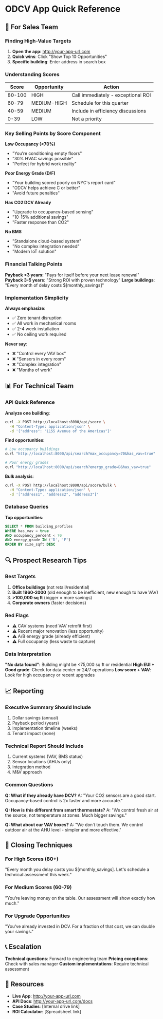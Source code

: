 # ODCV App Quick Reference

## 🚀 For Sales Team

### Finding High-Value Targets

1. **Open the app**: http://your-app-url.com
2. **Quick wins**: Click "Show Top 10 Opportunities"
3. **Specific building**: Enter address in search box

### Understanding Scores

| Score | Opportunity | Action |
|-------|------------|--------|
| 80-100 | HIGH | Call immediately - exceptional ROI |
| 60-79 | MEDIUM-HIGH | Schedule for this quarter |
| 40-59 | MEDIUM | Include in efficiency discussions |
| 0-39 | LOW | Not a priority |

### Key Selling Points by Score Component

**Low Occupancy (<70%)**
- "You're conditioning empty floors"
- "30% HVAC savings possible"
- "Perfect for hybrid work reality"

**Poor Energy Grade (D/F)**
- "Your building scored poorly on NYC's report card"
- "ODCV helps achieve C or better"
- "Avoid future penalties"

**Has CO2 DCV Already**
- "Upgrade to occupancy-based sensing"
- "10-15% additional savings"
- "Faster response than CO2"

**No BMS**
- "Standalone cloud-based system"
- "No complex integration needed"
- "Modern IoT solution"

### Financial Talking Points

**Payback <3 years**: "Pays for itself before your next lease renewal"
**Payback 3-5 years**: "Strong ROI with proven technology"
**Large buildings**: "Every month of delay costs $[monthly_savings]"

### Implementation Simplicity

**Always emphasize**:
- ✅ Zero tenant disruption
- ✅ All work in mechanical rooms
- ✅ 2-4 week installation
- ✅ No ceiling work required

**Never say**:
- ❌ "Control every VAV box"
- ❌ "Sensors in every room"
- ❌ "Complex integration"
- ❌ "Months of work"

## 📊 For Technical Team

### API Quick Reference

**Analyze one building**:
```bash
curl -X POST http://localhost:8000/api/score \
  -H "Content-Type: application/json" \
  -d '{"address": "1155 Avenue of the Americas"}'
```

**Find opportunities**:
```bash
# Low occupancy buildings
curl "http://localhost:8000/api/search?max_occupancy=70&has_vav=true"

# Poor energy grades
curl "http://localhost:8000/api/search?energy_grade=D&has_vav=true"
```

**Bulk analysis**:
```bash
curl -X POST http://localhost:8000/api/score/bulk \
  -H "Content-Type: application/json" \
  -d '["address1", "address2", "address3"]'
```

### Database Queries

**Top opportunities**:
```sql
SELECT * FROM building_profiles 
WHERE has_vav = true 
AND occupancy_percent < 70 
AND energy_grade IN ('D', 'F')
ORDER BY size_sqft DESC
```

## 🔍 Prospect Research Tips

### Best Targets
1. **Office buildings** (not retail/residential)
2. **Built 1960-2000** (old enough to be inefficient, new enough to have VAV)
3. **>100,000 sq ft** (bigger = more savings)
4. **Corporate owners** (faster decisions)

### Red Flags
- ⚠️ CAV systems (need VAV retrofit first)
- ⚠️ Recent major renovation (less opportunity)
- ⚠️ A/B energy grade (already efficient)
- ⚠️ Full occupancy (less waste to capture)

### Data Interpretation

**"No data found"**: Building might be <75,000 sq ft or residential
**High EUI + Good grade**: Check for data center or 24/7 operations
**Low score + VAV**: Look for high occupancy or recent upgrades

## 📈 Reporting

### Executive Summary Should Include
1. Dollar savings (annual)
2. Payback period (years)
3. Implementation timeline (weeks)
4. Tenant impact (none)

### Technical Report Should Include
1. Current systems (VAV, BMS status)
2. Sensor locations (AHUs only)
3. Integration method
4. M&V approach

### Common Questions

**Q: What if they already have DCV?**
A: "Your CO2 sensors are a good start. Occupancy-based control is 2x faster and more accurate."

**Q: How is this different from smart thermostats?**
A: "We control fresh air at the source, not temperature at zones. Much bigger savings."

**Q: What about our VAV boxes?**
A: "We don't touch them. We control outdoor air at the AHU level - simpler and more effective."

## 🎯 Closing Techniques

### For High Scores (80+)
"Every month you delay costs you $[monthly_savings]. Let's schedule a technical assessment this week."

### For Medium Scores (60-79)
"You're leaving money on the table. Our assessment will show exactly how much."

### For Upgrade Opportunities
"You've already invested in DCV. For a fraction of that cost, we can double your savings."

## 📞 Escalation

**Technical questions**: Forward to engineering team
**Pricing exceptions**: Check with sales manager
**Custom implementations**: Require technical assessment

## 🔗 Resources

- **Live App**: http://your-app-url.com
- **API Docs**: http://your-app-url.com/docs
- **Case Studies**: [Internal drive link]
- **ROI Calculator**: [Spreadsheet link]
